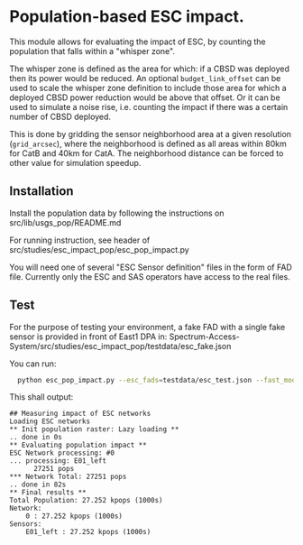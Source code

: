 # Population-based ESC impact.

This module allows for evaluating the impact of ESC, by counting
the population that falls within a "whisper zone".

The whisper zone is defined as the area for which: if a CBSD was deployed
then its power would be reduced. An optional `budget_link_offset` can be
used to scale the whisper zone definition to include those area for which
a deployed CBSD power reduction would be above that offset. Or it can be
used to simulate a noise rise, i.e. counting the impact if there was a certain
number of CBSD deployed.

This is done by gridding the sensor neighborhood area at a given resolution (`grid_arcsec`), 
where the neighborhood is defined as all areas within 80km for CatB and 40km for CatA.
The neighborhood distance can be forced to other value for simulation speedup.


## Installation

Install the population data by following the instructions on src/lib/usgs_pop/README.md

For running instruction, see header of  src/studies/esc_impact_pop/esc_pop_impact.py 

You will need one of several "ESC Sensor definition" files in the form of FAD file.
Currently only the ESC and SAS operators have access to the real files.


## Test

For the purpose of testing your environment, a fake FAD with a single fake sensor is
provided in front of East1 DPA in:
    Spectrum-Access-System/src/studies/esc_impact_pop/testdata/esc_fake.json 

You can run:

```bash
  python esc_pop_impact.py --esc_fads=testdata/esc_test.json --fast_mode --force_radius_km=50
```

This shall output:

```
## Measuring impact of ESC networks
Loading ESC networks
** Init population raster: Lazy loading **
.. done in 0s
** Evaluating population impact **
ESC Network processing: #0
... processing: E01_left
      27251 pops
*** Network Total: 27251 pops
.. done in 82s
** Final results **
Total Population: 27.252 kpops (1000s)
Network:
    0 : 27.252 kpops (1000s)
Sensors:
    E01_left : 27.252 kpops (1000s)
```


